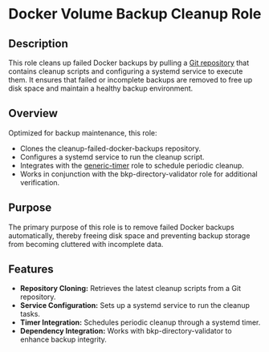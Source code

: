 # Docker Volume Backup Cleanup Role

## Description

This role cleans up failed Docker backups by pulling a [Git repository](https://github.com/kevinveenbirkenbach/cleanup-failed-docker-backups) that contains cleanup scripts and configuring a systemd service to execute them. It ensures that failed or incomplete backups are removed to free up disk space and maintain a healthy backup environment.

## Overview

Optimized for backup maintenance, this role:
- Clones the cleanup-failed-docker-backups repository.
- Configures a systemd service to run the cleanup script.
- Integrates with the [generic-timer](../generic-timer/README.md) role to schedule periodic cleanup.
- Works in conjunction with the bkp-directory-validator role for additional verification.

## Purpose

The primary purpose of this role is to remove failed Docker backups automatically, thereby freeing disk space and preventing backup storage from becoming cluttered with incomplete data.

## Features

- **Repository Cloning:** Retrieves the latest cleanup scripts from a Git repository.
- **Service Configuration:** Sets up a systemd service to run the cleanup tasks.
- **Timer Integration:** Schedules periodic cleanup through a systemd timer.
- **Dependency Integration:** Works with bkp-directory-validator to enhance backup integrity.